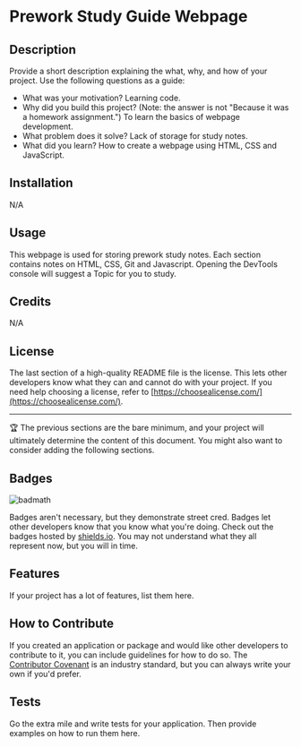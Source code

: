 # Prework Study Guide Webpage

## Description

Provide a short description explaining the what, why, and how of your project. Use the following questions as a guide:

- What was your motivation?
Learning code.
- Why did you build this project? (Note: the answer is not "Because it was a homework assignment.")
To learn the basics of webpage development.
- What problem does it solve?
Lack of storage for study notes.
- What did you learn?
How to create a webpage using HTML, CSS and JavaScript. 

## Installation

N/A

## Usage

This webpage is used for storing prework study notes.
Each section contains notes on HTML, CSS, Git and Javascript.
Opening the DevTools console will suggest a Topic for you to study.


## Credits

N/A

## License

The last section of a high-quality README file is the license. This lets other developers know what they can and cannot do with your project. If you need help choosing a license, refer to [https://choosealicense.com/](https://choosealicense.com/).

---

🏆 The previous sections are the bare minimum, and your project will ultimately determine the content of this document. You might also want to consider adding the following sections.

## Badges

![badmath](https://img.shields.io/github/languages/top/nielsenjared/badmath)

Badges aren't necessary, but they demonstrate street cred. Badges let other developers know that you know what you're doing. Check out the badges hosted by [shields.io](https://shields.io/). You may not understand what they all represent now, but you will in time.

## Features

If your project has a lot of features, list them here.

## How to Contribute

If you created an application or package and would like other developers to contribute to it, you can include guidelines for how to do so. The [Contributor Covenant](https://www.contributor-covenant.org/) is an industry standard, but you can always write your own if you'd prefer.

## Tests

Go the extra mile and write tests for your application. Then provide examples on how to run them here.